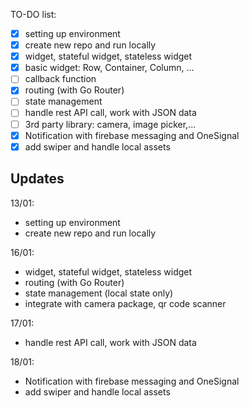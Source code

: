 TO-DO list:
- [x] setting up environment
- [x] create new repo and run locally
- [x] widget, stateful widget, stateless widget
- [x] basic widget: Row, Container, Column, ...
- [ ] callback function
- [x] routing (with Go Router)
- [ ] state management
- [ ] handle rest API call, work with JSON data
- [ ] 3rd party library: camera, image picker,...
- [x] Notification with firebase messaging and OneSignal
- [x] add swiper and handle local assets

## Updates
13/01:
- setting up environment
- create new repo and run locally

16/01:
- widget, stateful widget, stateless widget
- routing (with Go Router)
- state management (local state only)
- integrate with camera package, qr code scanner

17/01:
- handle rest API call, work with JSON data

18/01:
- Notification with firebase messaging and OneSignal
- add swiper and handle local assets

